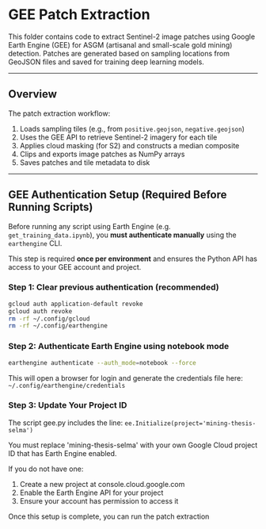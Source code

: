 # GEE Patch Extraction

This folder contains code to extract Sentinel-2 image patches using Google Earth Engine (GEE) for ASGM (artisanal and small-scale gold mining) detection. Patches are generated based on sampling locations from GeoJSON files and saved for training deep learning models.

---

## Overview

The patch extraction workflow:

1. Loads sampling tiles (e.g., from `positive.geojson`, `negative.geojson`)
2. Uses the GEE API to retrieve Sentinel-2 imagery for each tile
3. Applies cloud masking (for S2) and constructs a median composite
4. Clips and exports image patches as NumPy arrays
5. Saves patches and tile metadata to disk

---

## GEE Authentication Setup (Required Before Running Scripts)

Before running any script using Earth Engine (e.g. `get_training_data.ipynb`), you **must authenticate manually** using the `earthengine` CLI.

This step is required **once per environment** and ensures the Python API has access to your GEE account and project.

### Step 1: Clear previous authentication (recommended)

```bash
gcloud auth application-default revoke
gcloud auth revoke
rm -rf ~/.config/gcloud
rm -rf ~/.config/earthengine
```

### Step 2: Authenticate Earth Engine using notebook mode

```bash
earthengine authenticate --auth_mode=notebook --force
```
This will open a browser for login and generate the credentials file here: `~/.config/earthengine/credentials`


### Step 3: Update Your Project ID

The script gee.py includes the line: `ee.Initialize(project='mining-thesis-selma')`

You must replace 'mining-thesis-selma' with your own Google Cloud project ID that has Earth Engine enabled.

If you do not have one:
1.	Create a new project at console.cloud.google.com
2.	Enable the Earth Engine API for your project
3.	Ensure your account has permission to access it

Once this setup is complete, you can run the patch extraction
